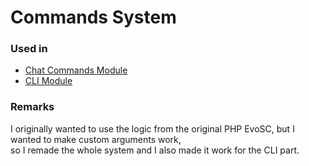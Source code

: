 # Commands System
### Used in
- [Chat Commands Module](../../Modules/ChatCommand)  
- [CLI Module](../../Modules/CLI)

### Remarks
I originally wanted to use the logic from the original PHP EvoSC, but I wanted to make custom arguments work,  
so I remade the whole system and I also made it work for the CLI part.